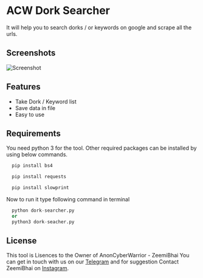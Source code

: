
# ACW Dork Searcher
It will help you to search dorks / or keywords on google and scrape all the urls.


## Screenshots

![Screenshot](https://github.com/ZeemiBhai786/Dork-Searcher/blob/main/Dork%20Searcher.png?raw=true)


## Features

- Take Dork / Keyword list
- Save data in file
- Easy to use


## Requirements

You need python 3 for the tool. 
Other required packages can be installed by using below commands.

```python
  pip install bs4
```
```python
  pip install requests
```
```python
  pip install slowprint
```
Now to run it type following command in terminal
```python
  python dork-searcher.py
  or
  python3 dork-seacher.py
```


## License
This tool is Lisences to the Owner of AnonCyberWarrior - ZeemiBhai
You can get in touch with us on our [Telegram](https://t.me/AnonCyberWarrior) and for suggestion Contact ZeemiBhai on 
[Instagram](https://instagram.com/zeemibhai).




